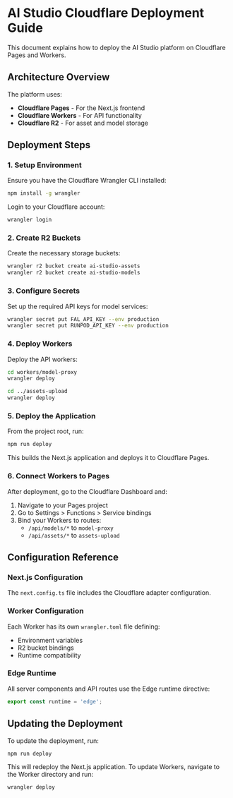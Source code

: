 # AI Studio Cloudflare Deployment Guide

This document explains how to deploy the AI Studio platform on Cloudflare Pages and Workers.

## Architecture Overview

The platform uses:
- **Cloudflare Pages** - For the Next.js frontend
- **Cloudflare Workers** - For API functionality
- **Cloudflare R2** - For asset and model storage

## Deployment Steps

### 1. Setup Environment

Ensure you have the Cloudflare Wrangler CLI installed:

```bash
npm install -g wrangler
```

Login to your Cloudflare account:

```bash
wrangler login
```

### 2. Create R2 Buckets

Create the necessary storage buckets:

```bash
wrangler r2 bucket create ai-studio-assets
wrangler r2 bucket create ai-studio-models
```

### 3. Configure Secrets

Set up the required API keys for model services:

```bash
wrangler secret put FAL_API_KEY --env production
wrangler secret put RUNPOD_API_KEY --env production
```

### 4. Deploy Workers

Deploy the API workers:

```bash
cd workers/model-proxy
wrangler deploy

cd ../assets-upload
wrangler deploy
```

### 5. Deploy the Application

From the project root, run:

```bash
npm run deploy
```

This builds the Next.js application and deploys it to Cloudflare Pages.

### 6. Connect Workers to Pages

After deployment, go to the Cloudflare Dashboard and:

1. Navigate to your Pages project
2. Go to Settings > Functions > Service bindings
3. Bind your Workers to routes:
   - `/api/models/*` to `model-proxy`
   - `/api/assets/*` to `assets-upload`

## Configuration Reference

### Next.js Configuration

The `next.config.ts` file includes the Cloudflare adapter configuration.

### Worker Configuration

Each Worker has its own `wrangler.toml` file defining:
- Environment variables
- R2 bucket bindings
- Runtime compatibility

### Edge Runtime

All server components and API routes use the Edge runtime directive:

```typescript
export const runtime = 'edge';
```

## Updating the Deployment

To update the deployment, run:

```bash
npm run deploy
```

This will redeploy the Next.js application. To update Workers, navigate to the Worker directory and run:

```bash
wrangler deploy
``` 